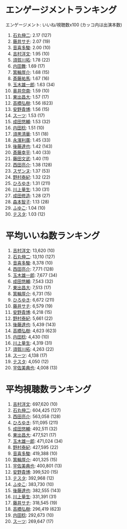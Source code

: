 # エンゲージメントランキング

 エンゲージメント: いいね/視聴数x100 (カッコ内は出演本数)

1. [石丸伸二](/rehacq_fan/people/石丸伸二): 2.17 (127)
1. [藤井サチ](/rehacq_fan/people/藤井サチ): 2.07 (19)
1. [音喜多駿](/rehacq_fan/people/音喜多駿): 2.00 (10)
1. [吉村洋文](/rehacq_fan/people/吉村洋文): 1.95 (10)
1. [須賀川拓](/rehacq_fan/people/須賀川拓): 1.78 (22)
1. [内田舞](/rehacq_fan/people/内田舞): 1.69 (17)
1. [箕輪厚介](/rehacq_fan/people/箕輪厚介): 1.68 (15)
1. [斎藤祐馬](/rehacq_fan/people/斎藤祐馬): 1.67 (16)
1. [玉木雄一郎](/rehacq_fan/people/玉木雄一郎): 1.63 (34)
1. [奥井奈南](/rehacq_fan/people/奥井奈南): 1.59 (10)
1. [東出昌大](/rehacq_fan/people/東出昌大): 1.57 (17)
1. [高橋弘樹](/rehacq_fan/people/高橋弘樹): 1.56 (623)
1. [安野貴博](/rehacq_fan/people/安野貴博): 1.56 (15)
1. [スーツ](/rehacq_fan/people/スーツ): 1.53 (17)
1. [成田悠輔](/rehacq_fan/people/成田悠輔): 1.53 (32)
1. [内田稔](/rehacq_fan/people/内田稔): 1.51 (10)
1. [須黒清華](/rehacq_fan/people/須黒清華): 1.51 (18)
1. [永濱利廣](/rehacq_fan/people/永濱利廣): 1.45 (33)
1. [後藤達也](/rehacq_fan/people/後藤達也): 1.42 (143)
1. [斎藤幸平](/rehacq_fan/people/斎藤幸平): 1.40 (33)
1. [藤田文武](/rehacq_fan/people/藤田文武): 1.40 (11)
1. [西田亮介](/rehacq_fan/people/西田亮介): 1.38 (128)
1. [スザンヌ](/rehacq_fan/people/スザンヌ): 1.37 (53)
1. [野村泰紀](/rehacq_fan/people/野村泰紀): 1.32 (22)
1. [ひろゆき](/rehacq_fan/people/ひろゆき): 1.31 (211)
1. [川上量生](/rehacq_fan/people/川上量生): 1.30 (31)
1. [成田修造](/rehacq_fan/people/成田修造): 1.28 (27)
1. [森本智子](/rehacq_fan/people/森本智子): 1.13 (28)
1. [ふゆこ](/rehacq_fan/people/ふゆこ): 1.04 (10)
1. [テスタ](/rehacq_fan/people/テスタ): 1.03 (12)


# 平均いいね数ランキング

1. [吉村洋文](/rehacq_fan/people/吉村洋文): 13,620 (10)
1. [石丸伸二](/rehacq_fan/people/石丸伸二): 13,110 (127)
1. [音喜多駿](/rehacq_fan/people/音喜多駿): 8,378 (10)
1. [西田亮介](/rehacq_fan/people/西田亮介): 7,771 (128)
1. [玉木雄一郎](/rehacq_fan/people/玉木雄一郎): 7,677 (34)
1. [成田悠輔](/rehacq_fan/people/成田悠輔): 7,543 (32)
1. [東出昌大](/rehacq_fan/people/東出昌大): 7,513 (17)
1. [箕輪厚介](/rehacq_fan/people/箕輪厚介): 6,731 (15)
1. [ひろゆき](/rehacq_fan/people/ひろゆき): 6,672 (211)
1. [藤井サチ](/rehacq_fan/people/藤井サチ): 6,579 (19)
1. [安野貴博](/rehacq_fan/people/安野貴博): 6,218 (15)
1. [野村泰紀](/rehacq_fan/people/野村泰紀): 5,661 (22)
1. [後藤達也](/rehacq_fan/people/後藤達也): 5,439 (143)
1. [高橋弘樹](/rehacq_fan/people/高橋弘樹): 4,623 (623)
1. [内田稔](/rehacq_fan/people/内田稔): 4,430 (10)
1. [川上量生](/rehacq_fan/people/川上量生): 4,319 (31)
1. [須賀川拓](/rehacq_fan/people/須賀川拓): 4,263 (22)
1. [スーツ](/rehacq_fan/people/スーツ): 4,138 (17)
1. [テスタ](/rehacq_fan/people/テスタ): 4,050 (12)
1. [宇佐美典也](/rehacq_fan/people/宇佐美典也): 4,008 (13)


# 平均視聴数ランキング

1. [吉村洋文](/rehacq_fan/people/吉村洋文): 697,620 (10)
1. [石丸伸二](/rehacq_fan/people/石丸伸二): 604,425 (127)
1. [西田亮介](/rehacq_fan/people/西田亮介): 563,058 (128)
1. [ひろゆき](/rehacq_fan/people/ひろゆき): 511,095 (211)
1. [成田悠輔](/rehacq_fan/people/成田悠輔): 492,511 (32)
1. [東出昌大](/rehacq_fan/people/東出昌大): 477,521 (17)
1. [玉木雄一郎](/rehacq_fan/people/玉木雄一郎): 471,024 (34)
1. [野村泰紀](/rehacq_fan/people/野村泰紀): 427,595 (22)
1. [音喜多駿](/rehacq_fan/people/音喜多駿): 419,388 (10)
1. [箕輪厚介](/rehacq_fan/people/箕輪厚介): 401,325 (15)
1. [宇佐美典也](/rehacq_fan/people/宇佐美典也): 400,801 (13)
1. [安野貴博](/rehacq_fan/people/安野貴博): 399,520 (15)
1. [テスタ](/rehacq_fan/people/テスタ): 392,968 (12)
1. [ふゆこ](/rehacq_fan/people/ふゆこ): 383,730 (10)
1. [後藤達也](/rehacq_fan/people/後藤達也): 382,555 (143)
1. [川上量生](/rehacq_fan/people/川上量生): 331,391 (31)
1. [藤井サチ](/rehacq_fan/people/藤井サチ): 318,545 (19)
1. [高橋弘樹](/rehacq_fan/people/高橋弘樹): 296,419 (623)
1. [内田稔](/rehacq_fan/people/内田稔): 292,673 (10)
1. [スーツ](/rehacq_fan/people/スーツ): 269,647 (17)
